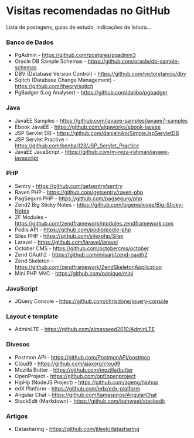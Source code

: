 # Visitas recomendadas no GitHub
Lista de postagens, guias de estudo, indicações de leitura...

### Banco de Dados
  * PgAdmin - https://github.com/postgres/pgadmin3
  * Oracle DB Sample Schemas - https://github.com/oracle/db-sample-schemas
  * DBV (Database Version Control) - https://github.com/victorstanciu/dbv
  * Sqitch (Database Change Management) - https://github.com/theory/sqitch
  * PgBadger (Log Analyser) - https://github.com/dalibo/pgbadger

### Java
  * JavaEE Samples - https://github.com/javaee-samples/javaee7-samples
  * Ebook JavaEE - https://github.com/algaworks/ebook-javaee
  * JSP Servlet DB - https://github.com/danielniko/SimpleJspServletDB
  * JSP Servlet Practive - https://github.com/benbai123/JSP_Servlet_Practice
  * JavaEE JavaScript - https://github.com/m-reza-rahman/javaee-javascript

### PHP
  * Sentry - https://github.com/getsentry/sentry
  * Raven PHP - https://github.com/getsentry/raven-php
  * PagSeguro PHP - https://github.com/pagseguro/php
  * Zend2 Big Sticky Notes - https://github.com/bigemployee/Big-Sticky-Notes
  * ZF Modules - https://github.com/zendframework/modules.zendframework.com
  * Podio API - https://github.com/podio/podio-php
  * Silex PHP - https://github.com/silexphp/Silex
  * Laravel - https://github.com/laravel/laravel
  * October CMS - https://github.com/octobercms/october
  * Zend OAuth2 - https://github.com/misarji/zend-oauth2
  * Zend Skeleton - https://github.com/zendframework/ZendSkeletonApplication
  * Mini PHP MVC - https://github.com/panique/mini

### JavaScript
  * JQuery Console - https://github.com/chrisdone/jquery-console

### Layout e template
  * AdminLTE - https://github.com/almasaeed2010/AdminLTE

### Divesos
  * Postmon API - https://github.com/PostmonAPI/postmon
  * Cloud9 - https://github.com/ajaxorg/cloud9
  * Mozilla Butter - https://github.com/mozilla/butter
  * OpenProject - https://github.com/opf/openproject
  * HipHp (NodeJS Project) - https://github.com/ageng/hiphop
  * edX Platform - https://github.com/edx/edx-platform
  * Angular Chat - https://github.com/tamaspiros/AngularChat
  * StackEdit (Markdown) - https://github.com/benweet/stackedit

### Artigos
  * Datasharing - https://github.com/jtleek/datasharing
